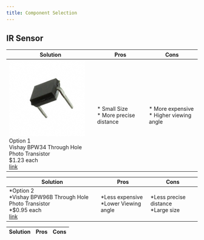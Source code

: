 ```yaml
---
title: Component Selection
---
```


## IR Sensor

Solution | Pros | Cons
---------|------|------
![BPW34](BPW34.jpg) <br>Option 1 <br>Vishay BPW34 Through Hole Photo Transistor <br>$1.23 each <br>[link](https://www.digikey.com/en/products/detail/vishay-semiconductor-opto-division/BPW34/1681149) | * Small Size <br> * More precise distance  | * More expensive <br> * Higher viewing angle

Solution | Pros | Cons
---------|------|------
*Option 2 <br> *Vishay BPW96B Through Hole Photo Transistor <br> *$0.95 each <br> [link](https://www.digikey.com/en/products/detail/vishay-semiconductor-opto-division/BPW96B/4071185?s=N4IgTCBcDaIEIAUDqBOAbHEBdAvkA) | *Less expensive <br> *Lower Viewing angle | *Less precise distance <br> *Large size

Solution | Pros | Cons
---------|------|------
